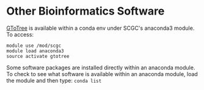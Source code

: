 # Other Bioinformatics Software

[GToTree](https://github.com/AstrobioMike/GToTree) is available within a conda env under SCGC's anaconda3 module. To access:

```text
module use /mod/scgc
module load anaconda3
source activate gtotree
```

Some software packages are installed directly within an anaconda module. To check to see what software is available within an anaconda module, load the module and then type: `conda list`

